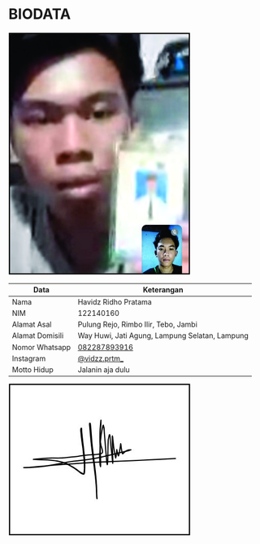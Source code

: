 # BIODATA

![Foto](160_foto.jpg)

| Data            | Keterangan |
| --------------- | ------------- |
| Nama            | Havidz Ridho Pratama |
| NIM             | 122140160 |
| Alamat Asal     | Pulung Rejo, Rimbo Ilir, Tebo, Jambi |
| Alamat Domisili | Way Huwi, Jati Agung, Lampung Selatan, Lampung |
| Nomor Whatsapp  | [082287893916](https://wa.me/+6282287893916) |
| Instagram       | [@vidzz.prtm_](https://instagram.com/vidzz.prtm_) |
| Motto Hidup     | Jalanin aja dulu |

![TTD](160_ttd.jpg)
